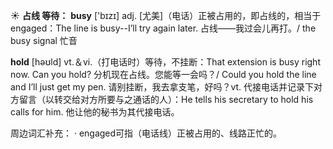 ☀ <span class="category">**占线 等待：**</span>
<span class="vocabulary">**busy**</span> ['bɪzɪ] 
<span class="definition">adj. [尤美]（电话）正被占用的，即占线的，相当于engaged：</span>The line is busy--I’ll try again later. 占线——我过会儿再打。/ the busy signal 忙音

<span class="vocabulary">**hold**</span> [həʊld] 
<span class="definition">vt.＆vi.（打电话时）等待，不挂断：</span>That extension is busy right now. Can you hold? 分机现在占线。您能等一会吗？/ Could you hold the line and I’ll just get my pen. 请别挂断，我去拿支笔，好吗？<span class="definition">vt. 代接电话并记录下对方留言（以转交给对方所要与之通话的人）：</span>He tells his secretary to hold his calls for him. 他让他的秘书为其代接电话。

周边词汇补充：
· engaged可指（电话线）正被占用的、线路正忙的。